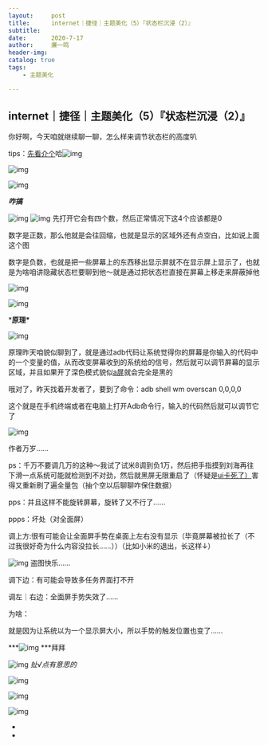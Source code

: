 ```yaml
---
layout:     post
title:      internet｜捷径｜主题美化（5）『状态栏沉浸（2）』
subtitle:   
date:       2020-7-17
author:     廉一鸣
header-img: 
catalog: true
tags:
    - 主题美化

---
```


## internet｜捷径｜主题美化（5）『状态栏沉浸（2）』

你好啊，今天咱就继续聊一聊，怎么样来调节状态栏的高度叭

tips：[先看介个](https://mp.weixin.qq.com/s?__biz=MzI4Nzc2MzA3OQ==&mid=2247484492&idx=1&sn=10b67fa2731a43fe9459daaf6568aaf5&scene=21#wechat_redirect)哈![img](https://mmbiz.qpic.cn/mmbiz_png/tMsLbdfwxoNr19BkJJ802uHqUwMTCa8sHP2wo5cZWH6lBLJTQBZnlT8FkhbmoBnLhxNP7Jc2KhZHPWvu6XlsAQ/640?wx_fmt=png&tp=webp&wxfrom=5&wx_lazy=1&wx_co=1)



![img](https://mmbiz.qpic.cn/mmbiz_png/tMsLbdfwxoNr19BkJJ802uHqUwMTCa8syC58LVemoq3TEyfkBuSdBrSH5zPKdHuHOtKDK9RuSnoMHMg62ic35jg/640?wx_fmt=png&tp=webp&wxfrom=5&wx_lazy=1&wx_co=1)



![img](https://mmbiz.qpic.cn/mmbiz_png/tMsLbdfwxoM12GmQGZYFy7azn1RM2IznldnbaicFIpNnKejI3fo2HevqRhvWHQ8k8TXI8CgyfSN0qVGbqWJj3Wg/640?wx_fmt=png&tp=webp&wxfrom=5&wx_lazy=1&wx_co=1)





***咋搞***

![img](https://mmbiz.qpic.cn/mmbiz_png/tMsLbdfwxoM12GmQGZYFy7azn1RM2IznibrWgBLOicIoeicsg3LGoSS6wTeO5SJomic3dofibictDVGkkudHjOHZekDA/640?wx_fmt=png&tp=webp&wxfrom=5&wx_lazy=1&wx_co=1)
![img](https://mmbiz.qpic.cn/mmbiz_jpg/tMsLbdfwxoN6mpA41lm1W4rgyWLKBV0t7sndbxBjAnDTplgSCkeErzmmvh8mmN4dSicibwC5P4C4jB7QNPbaQCUw/640?wx_fmt=jpeg&tp=webp&wxfrom=5&wx_lazy=1&wx_co=1)
先打开它会有四个数，然后正常情况下这4个应该都是0

数字是正数，那么他就是会往回缩，也就是显示的区域外还有点空白，比如说上面这个图

数字是负数，也就是把一些屏幕上的东西移出显示屏就不在显示屏上显示了，也就是为啥咱讲隐藏状态栏要聊到他～就是通过把状态栏直接在屏幕上移走来屏蔽掉他

![img](https://mmbiz.qpic.cn/mmbiz_png/tMsLbdfwxoNr19BkJJ802uHqUwMTCa8sSp3hOnFoDHTkbD7VvvWxBZDUCaJJicnFloaNozOn9ghH7gaMN47c1PA/640?wx_fmt=png&tp=webp&wxfrom=5&wx_lazy=1&wx_co=1)



![img](https://mmbiz.qpic.cn/mmbiz_png/tMsLbdfwxoM12GmQGZYFy7azn1RM2Iznj8Q2gQs4btqOD1edLs4NiaCEfe3CkKjKAKKcDsnGESOuQfhkHY4r5Hw/640?wx_fmt=png&tp=webp&wxfrom=5&wx_lazy=1&wx_co=1)



***原理\***

![img](https://mmbiz.qpic.cn/mmbiz_png/tMsLbdfwxoM12GmQGZYFy7azn1RM2IznibrWgBLOicIoeicsg3LGoSS6wTeO5SJomic3dofibictDVGkkudHjOHZekDA/640?wx_fmt=png&tp=webp&wxfrom=5&wx_lazy=1&wx_co=1)

原理昨天咱貌似聊到了，就是通过adb代码让系统觉得你的屏幕是你输入的代码中的一个变量的值，从而改变屏幕收到的系统给的信号，然后就可以调节屏幕的显示区域，并且如果开了深色模式貌似[a屏](https://mp.weixin.qq.com/s?__biz=MzI4Nzc2MzA3OQ==&mid=2247484137&idx=2&sn=97992eab723cf0bc9a1b6e27e41284fc&scene=21#wechat_redirect)就会完全是黑的

哦对了，昨天找着开发者了，要到了命令：adb shell wm overscan 0,0,0,0

这个就是在手机终端或者在电脑上打开Adb命令行，输入的代码然后就可以调节它了

![img](https://mmbiz.qpic.cn/mmbiz_jpg/tMsLbdfwxoN6mpA41lm1W4rgyWLKBV0tDbdDBQPng01jHc2RnGCoCJRh4TzSpMD42Os5ibwOsyMTcYoz9D26xGA/640?wx_fmt=jpeg&tp=webp&wxfrom=5&wx_lazy=1&wx_co=1)

作者万岁……

ps：千万不要调几万的这种～我试了试米8调到负1万，然后把手指摸到刘海再往下滑一点系统可能就检测到不对劲，然后就黑屏无限重启了（怀疑是[ui卡死了）](https://mp.weixin.qq.com/s?__biz=MzI4Nzc2MzA3OQ==&mid=2247484221&idx=2&sn=6182e46f0342d53f24b93e25f9033650&scene=21#wechat_redirect)害得又重新刷了遍全量包（抽个空以后聊聊咋保住数据）

pps：并且这样不能旋转屏幕，旋转了又不行了……

ppps：坏处（对全面屏）

调上方:很有可能会让全面屏手势在桌面上左右没有显示（毕竟屏幕被拉长了（不过我很好奇为什么内容没拉长……））（比如小米的退出，长这样↓）

![img](https://mmbiz.qpic.cn/mmbiz_jpg/tMsLbdfwxoN6mpA41lm1W4rgyWLKBV0tPc4NvSQs64a1MiaQCbVANQ6Ny0qJyKBlibe9mHacR1hgv9HKwANRU2FA/640?wx_fmt=jpeg&tp=webp&wxfrom=5&wx_lazy=1&wx_co=1)
盗图快乐……

调下边：有可能会导致多任务界面打不开

调左｜右边：全面屏手势失效了……

为啥：

就是因为让系统以为一个显示屏大小，所以手势的触发位置也变了……

***![img](https://mmbiz.qpic.cn/mmbiz_png/tMsLbdfwxoM12GmQGZYFy7azn1RM2IznibrWgBLOicIoeicsg3LGoSS6wTeO5SJomic3dofibictDVGkkudHjOHZekDA/640?wx_fmt=png&tp=webp&wxfrom=5&wx_lazy=1&wx_co=1)
\***拜拜

![img](https://mmbiz.qpic.cn/mmbiz_jpg/tMsLbdfwxoPvhibcLnC5hTcXqKITTp19Os0eaE28ibFHd1diborCdq4BOb32R37jcoPQmJibxk3ibbS3xQp2L4TXicvg/640?wx_fmt=jpeg&tp=webp&wxfrom=5&wx_lazy=1&wx_co=1)
*扯√点有意思的*

![img](https://mmbiz.qpic.cn/mmbiz_png/tMsLbdfwxoPvhibcLnC5hTcXqKITTp19Ovpehh5NLA7iby74dePuZNdVwMfh4UKhoyklYRR7ODOtmvbaaeBdf4Og/640?wx_fmt=png&tp=webp&wxfrom=5&wx_lazy=1&wx_co=1)

![img](https://mmbiz.qpic.cn/mmbiz_png/tMsLbdfwxoNr19BkJJ802uHqUwMTCa8sHP2wo5cZWH6lBLJTQBZnlT8FkhbmoBnLhxNP7Jc2KhZHPWvu6XlsAQ/640?wx_fmt=png&tp=webp&wxfrom=5&wx_lazy=1&wx_co=1)

![img](https://mmbiz.qpic.cn/mmbiz_gif/tMsLbdfwxoNr19BkJJ802uHqUwMTCa8sOXAZuEvTzIUvibjyVAlfEZsQLY2X3fcOFZg9Es1rBuEQmZyVSFCMAnA/640?wx_fmt=gif&tp=webp&wxfrom=5&wx_lazy=1)



*
*
